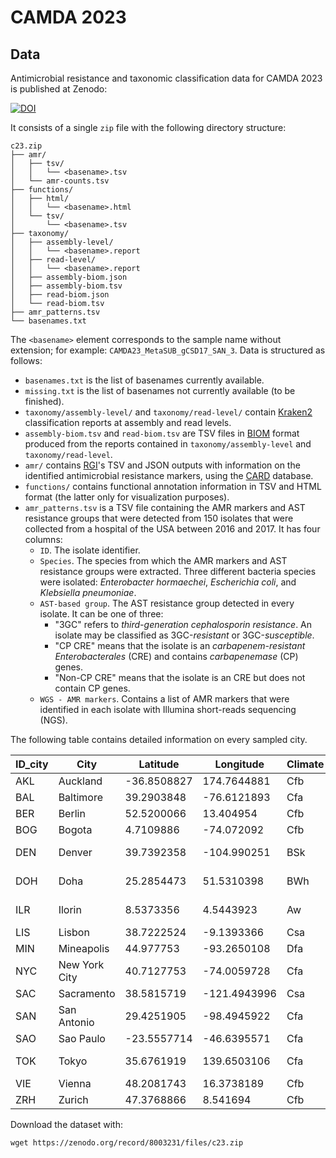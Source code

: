 # CAMDA 2023

## Data

Antimicrobial resistance and taxonomic classification data for CAMDA 2023 is
published at Zenodo:

[![DOI](https://zenodo.org/badge/DOI/10.5281/zenodo.8003231.svg)](https://doi.org/10.5281/zenodo.8003231)

It consists of a single `zip` file with the following directory structure:

```text
c23.zip
├── amr/
│   ├── tsv/
│   │   └── <basename>.tsv
│   └── amr-counts.tsv
├── functions/
│   ├── html/
│   │   └── <basename>.html
│   └── tsv/
│       └── <basename>.tsv
├── taxonomy/
│   ├── assembly-level/
│   │   └── <basename>.report
│   ├── read-level/
│   │   └── <basename>.report
│   ├── assembly-biom.json
│   ├── assembly-biom.tsv
│   ├── read-biom.json
│   └── read-biom.tsv
├── amr_patterns.tsv
└── basenames.txt
```

The `<basename>` element corresponds to the sample name without extension;
for example: `CAMDA23_MetaSUB_gCSD17_SAN_3`. Data is structured as follows:

- `basenames.txt` is the list of basenames currently available.
- `missing.txt` is the list of basenames not currently available (to be
finished).
- `taxonomy/assembly-level/` and `taxonomy/read-level/` contain
[Kraken2](https://ccb.jhu.edu/software/kraken2/) classification reports at
assembly and read levels.
- `assembly-biom.tsv` and `read-biom.tsv` are TSV files in
[BIOM](https://biom-format.org/) format produced from the reports contained in
`taxonomy/assembly-level` and `taxonomy/read-level`.
- `amr/` contains [RGI](https://github.com/arpcard/rgi)'s
TSV and JSON outputs with information on the identified antimicrobial resistance
markers, using the [CARD](https://card.mcmaster.ca/) database.
- `functions/` contains functional annotation information in TSV and HTML format
(the latter only for visualization purposes).
- `amr_patterns.tsv` is a TSV file containing the AMR markers and AST resistance
groups that were detected from 150 isolates that were collected from a hospital
of the USA between 2016 and 2017. It has four columns:
    - `ID`. The isolate identifier.
    - `Species`. The species from which the AMR markers and AST resistance groups
    were extracted. Three different bacteria species were isolated:
    *Enterobacter hormaechei*, *Escherichia coli*, and *Klebsiella pneumoniae*.
    - `AST-based group`. The AST resistance group detected in every isolate. It
    can be one of three:
        - "3GC" refers to *third-generation cephalosporin resistance*. An
        isolate may be classified as 3GC-*resistant* or 3GC-*susceptible*.
        - "CP CRE" means that the isolate is an *carbapenem-resistant
        Enterobacterales* (CRE) and contains *carbapenemase* (CP) genes.
        - "Non-CP CRE" means that the isolate is an CRE but does not contain
        CP genes.
    - `WGS - AMR markers`. Contains a list of AMR markers that were identified
    in each isolate with Illumina short-reads sequencing (NGS).

The following table contains detailed information on every sampled city.

|ID_city|City           |Latitude	|Longitude   |Climate|Year  |
|-------|---------------|-----------|------------|-------|------|
|AKL	|Auckland       |-36.8508827| 174.7644881|Cfb    |2016  |
|BAL	|Baltimore      | 39.2903848| -76.6121893|Cfa    |2017  |
|BER	|Berlin         | 52.5200066|  13.404954 |Cfb    |2016  |
|BOG	|Bogota         |  4.7109886| -74.072092 |Cfb    |2016  |
|DEN	|Denver         | 39.7392358|-104.990251 |BSk    |2016-7|
|DOH	|Doha           | 25.2854473|  51.5310398|BWh    |2016-7|
|ILR	|Ilorin         |  8.5373356|   4.5443923|Aw     |2016-7|
|LIS	|Lisbon         | 38.7222524|  -9.1393366|Csa    |2016  |
|MIN	|Mineapolis     | 44.977753	| -93.2650108|Dfa    |2017  |
|NYC	|New York City  | 40.7127753| -74.0059728|Cfa    |2016-7|
|SAC	|Sacramento	    | 38.5815719|-121.4943996|Csa    |2016  |
|SAN	|San Antonio	| 29.4251905| -98.4945922|Cfa    |2017  |
|SAO	|Sao Paulo	    |-23.5557714| -46.6395571|Cfa    |2017  |
|TOK	|Tokyo	        | 35.6761919| 139.6503106|Cfa    |2016-7|
|VIE	|Vienna         | 48.2081743|  16.3738189|Cfb    |2017  |
|ZRH    |Zurich	        | 47.3768866|   8.541694 |Cfb    |2017  |

Download the dataset with:

```shell
wget https://zenodo.org/record/8003231/files/c23.zip
```
